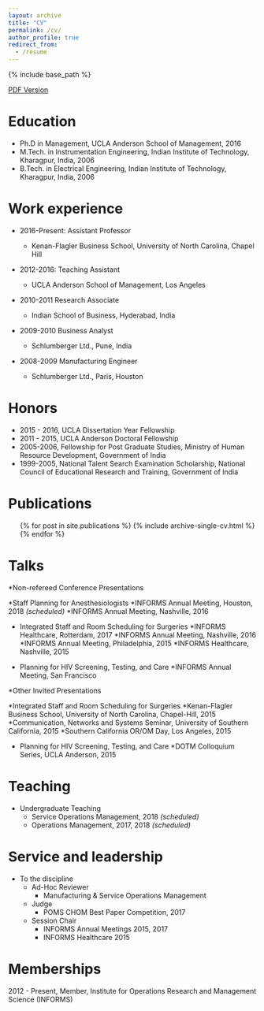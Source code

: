 ```yaml
---
layout: archive
title: "CV"
permalink: /cv/
author_profile: true
redirect_from:
  - /resume
---
```


{% include base_path %}

<html>
<a href="{{ base_path }}/files/sandeep_rath_resume.pdf"><i class="fa fa-file-pdf-o" aria-hidden="true"></i> PDF Version</a>
</html>

Education
======
* Ph.D in Management, UCLA Anderson School of Management, 2016
* M.Tech. in Instrumentation Engineering, Indian Institute of Technology, Kharagpur, India, 2006
* B.Tech. in Electrical Engineering, Indian Institute of Technology, Kharagpur, India, 2006

Work experience
======
* 2016-Present: Assistant Professor
  * Kenan-Flagler Business School, University of North Carolina, Chapel Hill


* 2012-2016: Teaching Assistant
  * UCLA Anderson School of Management, Los Angeles

* 2010-2011 Research Associate
  * Indian School of Business, Hyderabad, India

* 2009-2010 Business Analyst
  * Schlumberger Ltd., Pune, India

* 2008-2009 Manufacturing Engineer
  * Schlumberger Ltd., Paris, Houston


Honors
======
* 2015 - 2016, UCLA Dissertation Year Fellowship
* 2011 - 2015, UCLA Anderson Doctoral Fellowship
* 2005-2006, Fellowship for Post Graduate Studies, Ministry of Human Resource Development,
Government of India
* 1999-2005, National Talent Search Examination Scholarship, National Council of Educational
Research and Training, Government of India


Publications
======
  <ul>{% for post in site.publications %}
    {% include archive-single-cv.html %}
  {% endfor %}</ul>

Talks
======
*Non-refereed Conference Presentations

  *Staff Planning for Anesthesiologists
    *INFORMS Annual Meeting, Houston, 2018 *(scheduled)*
    *INFORMS Annual Meeting, Nashville, 2016

  * Integrated Staff and Room Scheduling for Surgeries
    *INFORMS Healthcare, Rotterdam, 2017
    *INFORMS Annual Meeting, Nashville, 2016
    *INFORMS Annual Meeting, Philadelphia, 2015
    *INFORMS Healthcare, Nashville, 2015

  * Planning for HIV Screening, Testing, and Care
    *INFORMS Annual Meeting, San Francisco

*Other Invited Presentations

  *Integrated Staff and Room Scheduling for Surgeries
    *Kenan-Flagler Business School, University of North Carolina, Chapel-Hill, 2015
    *Communication, Networks and Systems Seminar, University of Southern California, 2015
    *Southern California OR/OM Day, Los Angeles, 2015
  * Planning for HIV Screening, Testing, and Care
    *DOTM Colloquium Series, UCLA Anderson, 2015


Teaching
======
  * Undergraduate Teaching
    * Service Operations Management, 2018 *(scheduled)*
    * Operations Management, 2017, 2018 *(scheduled)*

Service and leadership
======
* To the discipline
  * Ad-Hoc Reviewer
    * Manufacturing & Service Operations Management
  * Judge
    * POMS CHOM Best Paper Competition, 2017
  * Session Chair
    * INFORMS Annual Meetings 2015, 2017
    * INFORMS Healthcare 2015

Memberships
======
2012 - Present, Member, Institute for Operations Research and Management Science (INFORMS)
